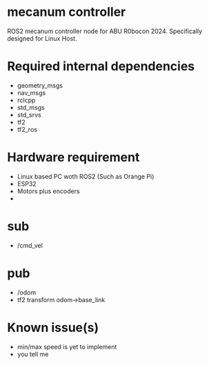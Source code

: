 # mecanum controller

ROS2 mecanum controller node for ABU R0bocon 2024. Specifically designed for Linux Host.

# Required internal dependencies

- geometry_msgs
- nav_msgs
- rclcpp
- std_msgs
- std_srvs
- tf2
- tf2_ros

# Hardware requirement 
- Linux based PC woth ROS2 (Such as Orange Pi)
- ESP32 
- Motors plus encoders
- 

sub
=

- /cmd_vel

pub
=

- /odom
- tf2 transform odom->base_link

# Known issue(s)
- min/max speed is yet to implement
- you tell me